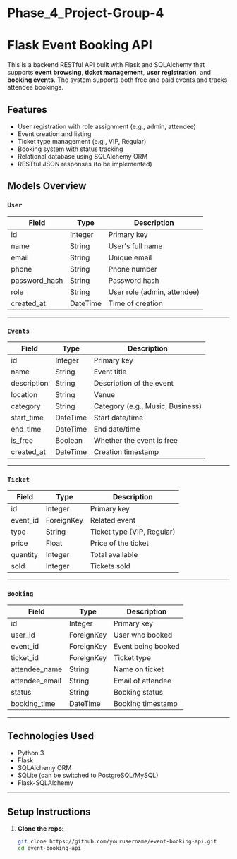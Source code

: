 # Phase_4_Project-Group-4

#  Flask Event Booking API

This is a backend RESTful API built with Flask and SQLAlchemy that supports **event browsing**, **ticket management**, **user registration**, and **booking events**. The system supports both free and paid events and tracks attendee bookings.

##  Features

- User registration with role assignment (e.g., admin, attendee)
- Event creation and listing
- Ticket type management (e.g., VIP, Regular)
- Booking system with status tracking
- Relational database using SQLAlchemy ORM
- RESTful JSON responses (to be implemented)

##  Models Overview

### `User`
| Field | Type | Description |
|-------|------|-------------|
| id | Integer | Primary key |
| name | String | User's full name |
| email | String | Unique email |
| phone | String | Phone number |
| password_hash | String | Password hash |
| role | String | User role (admin, attendee) |
| created_at | DateTime | Time of creation |

---

### `Events`
| Field | Type | Description |
|-------|------|-------------|
| id | Integer | Primary key |
| name | String | Event title |
| description | String | Description of the event |
| location | String | Venue |
| category | String | Category (e.g., Music, Business) |
| start_time | DateTime | Start date/time |
| end_time | DateTime | End date/time |
| is_free | Boolean | Whether the event is free |
| created_at | DateTime | Creation timestamp |

---

### `Ticket`
| Field | Type | Description |
|-------|------|-------------|
| id | Integer | Primary key |
| event_id | ForeignKey | Related event |
| type | String | Ticket type (VIP, Regular) |
| price | Float | Price of the ticket |
| quantity | Integer | Total available |
| sold | Integer | Tickets sold |

---

### `Booking`
| Field | Type | Description |
|-------|------|-------------|
| id | Integer | Primary key |
| user_id | ForeignKey | User who booked |
| event_id | ForeignKey | Event being booked |
| ticket_id | ForeignKey | Ticket type |
| attendee_name | String | Name on ticket |
| attendee_email | String | Email of attendee |
| status | String | Booking status |
| booking_time | DateTime | Booking timestamp |

---

##  Technologies Used

- Python 3
- Flask
- SQLAlchemy ORM
- SQLite (can be switched to PostgreSQL/MySQL)
- Flask-SQLAlchemy

---

##  Setup Instructions

1. **Clone the repo:**
   ```bash
   git clone https://github.com/yourusername/event-booking-api.git
   cd event-booking-api
